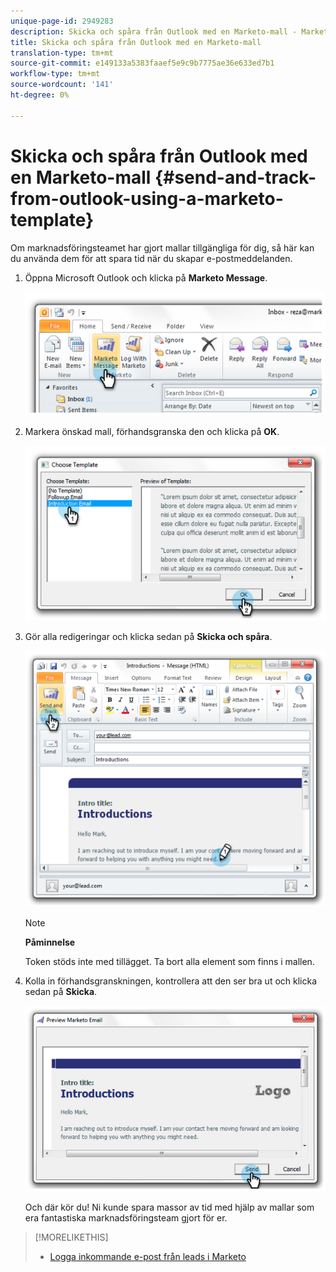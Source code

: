 ```yaml
---
unique-page-id: 2949283
description: Skicka och spåra från Outlook med en Marketo-mall - Marketo Docs - Produktdokumentation
title: Skicka och spåra från Outlook med en Marketo-mall
translation-type: tm+mt
source-git-commit: e149133a5383faaef5e9c9b7775ae36e633ed7b1
workflow-type: tm+mt
source-wordcount: '141'
ht-degree: 0%

---
```



# Skicka och spåra från Outlook med en Marketo-mall {#send-and-track-from-outlook-using-a-marketo-template}

Om marknadsföringsteamet har gjort mallar tillgängliga för dig, så här kan du använda dem för att spara tid när du skapar e-postmeddelanden.

1. Öppna Microsoft Outlook och klicka på **Marketo Message**.

   ![](assets/image2014-9-23-17-3a8-3a33.png)

1. Markera önskad mall, förhandsgranska den och klicka på **OK**.

   ![](assets/image2014-9-23-17-3a8-3a45.png)

1. Gör alla redigeringar och klicka sedan på **Skicka och spåra**.

   ![](assets/image2014-9-23-17-3a8-3a58.png)

   >[!NOTE]
   >
   >**Påminnelse**
   >
   >
   >Token stöds inte med tillägget. Ta bort alla element som finns i mallen.

1. Kolla in förhandsgranskningen, kontrollera att den ser bra ut och klicka sedan på **Skicka**.

   ![](assets/image2014-9-23-17-3a9-3a11.png)

   Och där kör du! Ni kunde spara massor av tid med hjälp av mallar som era fantastiska marknadsföringsteam gjort för er.

>[!MORELIKETHIS]
>
>* [Logga inkommande e-post från leads i Marketo](../../../product-docs/marketo-sales-insight/using-msi/log-inbound-mail-from-your-leads-in-marketo.md)

>



